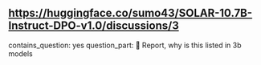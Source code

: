 ## https://huggingface.co/sumo43/SOLAR-10.7B-Instruct-DPO-v1.0/discussions/3

contains_question: yes
question_part: 🚩 Report, why is this listed in 3b models